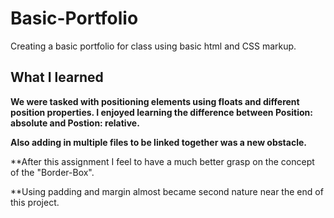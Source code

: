 # Basic-Portfolio
Creating a basic portfolio for class using basic html and CSS markup. 

## What I learned

**We were tasked with positioning elements using floats and different position properties.
I enjoyed learning the difference between Position: absolute and Postion: relative.** 

**Also adding in multiple files to be linked together was a new obstacle.** 

**After this assignment I feel to have a much better grasp on the concept of the "Border-Box". 

**Using padding and margin almost became second nature near the end of this project.

